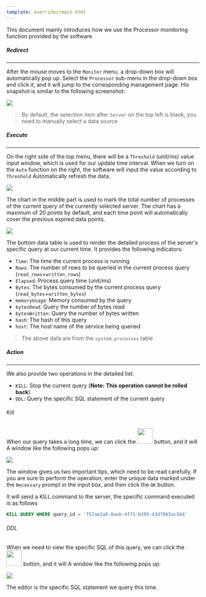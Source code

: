 ```yaml
---
template: overrides/main.html
---
```


This document mainly introduces how we use the Processor monitoring function provided by the software.

##### Redirect

---

After the mouse moves to the `Monitor` menu, a drop-down box will automatically pop up. Select the `Processor` sub-menu in the drop-down box and click it, and it will jump to the corresponding management page. His snapshot is similar to the following screenshot:

![](https://images.edurt.io/2021/11/02/16358536985404.jpg)

> By default, the selection item after `Server` on the top left is blank, you need to manually select a data source

##### Execute

---

On the right side of the top menu, there will be a `Threshold` (unit/ms) value input window, which is used for our update time interval. When we turn on the `Auto` function on the right, the software will input the value according to `Threshold` Automatically refresh the data.

![](https://images.edurt.io/2021/11/02/16358538862636.jpg)

The chart in the middle part is used to mark the total number of processes of the current query of the currently selected server. The chart has a maximum of 20 points by default, and each time point will automatically cover the previous expired data points.

![](https://images.edurt.io/2021/11/02/16358539745671.jpg)

The bottom data table is used to render the detailed process of the server's specific query at our current time. It provides the following indicators:

- `Time`: The time the current process is running
- `Rows`: The number of rows to be queried in the current process query (`read_rows`+`written_rows`)
- `Elapsed`: Process query time (unit/ms)
- `Bytes`: The bytes consumed by the current process query (`read_bytes`+`written_bytes`)
- `memoryUsage`: Memory consumed by the query
- `bytesRead`: Query the number of bytes read
- `bytesWritten`: Query the number of bytes written
- `hash`: The hash of this query
- `host`: The host name of the service being queried

> The above data are from the `system.processes` table

##### Action

---

We also provide two operations in the detailed list:

- `KILL`: Stop the current query (**Note: This operation cannot be rolled back**)
- `DDL`: Query the specific SQL statement of the current query

###### Kill

When our query takes a long time, we can click the <img src="https://images.edurt.io/2021/11/02/16358545339160.jpg" width="40" /> button, and it will A window like the following pops up:

![](https://images.edurt.io/2021/11/02/16358546469724.jpg)

The window gives us two important tips, which need to be read carefully. If you are sure to perform the operation, enter the unique data marked under the `Necessary` prompt in the input box, and then click the `OK` button.

It will send a KILL command to the server, the specific command executed is as follows

```sql
KILL QUERY WHERE query_id = 'f57ae2a8-8aeb-4f71-b395-43d7065ac564'
```

###### DDL

When we need to view the specific SQL of this query, we can click the <img src="https://images.edurt.io/2021/11/02/16358548333386.jpg" width="40" /> button, and it will A window like the following pops up:

![](https://images.edurt.io/2021/11/02/16358548788950.jpg)

The editor is the specific SQL statement we query this time.
